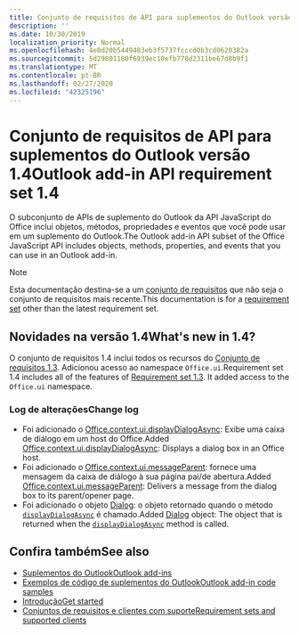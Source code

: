 ```yaml
---
title: Conjunto de requisitos de API para suplementos do Outlook versão 1.4
description: ''
ms.date: 10/30/2019
localization_priority: Normal
ms.openlocfilehash: 4e0d20b5449483eb3f5737fcccd0b3cd0620382a
ms.sourcegitcommit: 5d29801180f6939ec10efb778d2311be67d8b9f1
ms.translationtype: MT
ms.contentlocale: pt-BR
ms.lasthandoff: 02/27/2020
ms.locfileid: "42325196"
---
```

# <a name="outlook-add-in-api-requirement-set-14"></a><span data-ttu-id="f9bc6-102">Conjunto de requisitos de API para suplementos do Outlook versão 1.4</span><span class="sxs-lookup"><span data-stu-id="f9bc6-102">Outlook add-in API requirement set 1.4</span></span>

<span data-ttu-id="f9bc6-103">O subconjunto de APIs de suplemento do Outlook da API JavaScript do Office inclui objetos, métodos, propriedades e eventos que você pode usar em um suplemento do Outlook.</span><span class="sxs-lookup"><span data-stu-id="f9bc6-103">The Outlook add-in API subset of the Office JavaScript API includes objects, methods, properties, and events that you can use in an Outlook add-in.</span></span>

> [!NOTE]
> <span data-ttu-id="f9bc6-104">Esta documentação destina-se a um [conjunto de requisitos](/office/dev/add-ins/reference/requirement-sets/outlook-api-requirement-sets) que não seja o conjunto de requisitos mais recente.</span><span class="sxs-lookup"><span data-stu-id="f9bc6-104">This documentation is for a [requirement set](/office/dev/add-ins/reference/requirement-sets/outlook-api-requirement-sets) other than the latest requirement set.</span></span>

## <a name="whats-new-in-14"></a><span data-ttu-id="f9bc6-105">Novidades na versão 1.4</span><span class="sxs-lookup"><span data-stu-id="f9bc6-105">What's new in 1.4?</span></span>

<span data-ttu-id="f9bc6-p101">O conjunto de requisitos 1.4 inclui todos os recursos do [Conjunto de requisitos 1.3](../requirement-set-1.3/outlook-requirement-set-1.3.md). Adicionou acesso ao namespace `Office.ui`.</span><span class="sxs-lookup"><span data-stu-id="f9bc6-p101">Requirement set 1.4 includes all of the features of [Requirement set 1.3](../requirement-set-1.3/outlook-requirement-set-1.3.md). It added access to the `Office.ui` namespace.</span></span>

### <a name="change-log"></a><span data-ttu-id="f9bc6-108">Log de alterações</span><span class="sxs-lookup"><span data-stu-id="f9bc6-108">Change log</span></span>

- <span data-ttu-id="f9bc6-109">Foi adicionado o [Office.context.ui.displayDialogAsync](/javascript/api/office/office.ui#displaydialogasync-startaddress--options--callback-): Exibe uma caixa de diálogo em um host do Office.</span><span class="sxs-lookup"><span data-stu-id="f9bc6-109">Added [Office.context.ui.displayDialogAsync](/javascript/api/office/office.ui#displaydialogasync-startaddress--options--callback-): Displays a dialog box in an Office host.</span></span>
- <span data-ttu-id="f9bc6-110">Foi adicionado o [Office.context.ui.messageParent](/javascript/api/office/office.ui#messageparent-message-): fornece uma mensagem da caixa de diálogo à sua página pai/de abertura.</span><span class="sxs-lookup"><span data-stu-id="f9bc6-110">Added [Office.context.ui.messageParent](/javascript/api/office/office.ui#messageparent-message-): Delivers a message from the dialog box to its parent/opener page.</span></span>
- <span data-ttu-id="f9bc6-111">Foi adicionado o objeto [Dialog](/javascript/api/office/office.dialog): o objeto retornado quando o método [`displayDialogAsync`](/javascript/api/office/office.ui#displaydialogasync-startaddress--options--callback-) é chamado.</span><span class="sxs-lookup"><span data-stu-id="f9bc6-111">Added [Dialog](/javascript/api/office/office.dialog) object: The object that is returned when the [`displayDialogAsync`](/javascript/api/office/office.ui#displaydialogasync-startaddress--options--callback-) method is called.</span></span>

## <a name="see-also"></a><span data-ttu-id="f9bc6-112">Confira também</span><span class="sxs-lookup"><span data-stu-id="f9bc6-112">See also</span></span>

- [<span data-ttu-id="f9bc6-113">Suplementos do Outlook</span><span class="sxs-lookup"><span data-stu-id="f9bc6-113">Outlook add-ins</span></span>](../../../outlook/outlook-add-ins-overview.md)
- [<span data-ttu-id="f9bc6-114">Exemplos de código de suplementos do Outlook</span><span class="sxs-lookup"><span data-stu-id="f9bc6-114">Outlook add-in code samples</span></span>](https://developer.microsoft.com/outlook/gallery/?filterBy=Outlook,Samples,Add-ins)
- [<span data-ttu-id="f9bc6-115">Introdução</span><span class="sxs-lookup"><span data-stu-id="f9bc6-115">Get started</span></span>](../../../quickstarts/outlook-quickstart.md)
- [<span data-ttu-id="f9bc6-116">Conjuntos de requisitos e clientes com suporte</span><span class="sxs-lookup"><span data-stu-id="f9bc6-116">Requirement sets and supported clients</span></span>](../../requirement-sets/outlook-api-requirement-sets.md)
